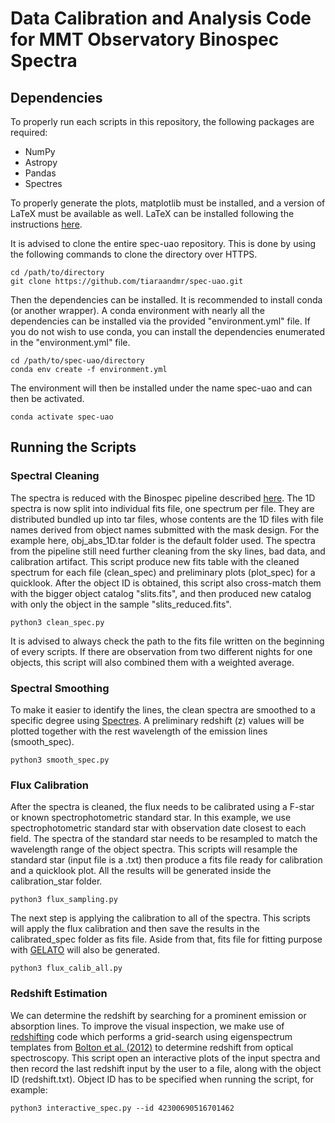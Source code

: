 # Data Calibration and Analysis Code for MMT Observatory Binospec Spectra

## Dependencies
To properly run each scripts in this repository, the following packages are required:
- NumPy
- Astropy
- Pandas
- Spectres

To properly generate the plots, matplotlib must be installed, and a version of LaTeX must be available as well. LaTeX can be installed following the instructions [here](https://www.latex-project.org/get/).

It is advised to clone the entire spec-uao repository. This is done by using the following commands to clone the directory over HTTPS.

```
cd /path/to/directory
git clone https://github.com/tiaraandmr/spec-uao.git
```

Then the dependencies can be installed. It is recommended to install conda (or another wrapper). A conda environment with nearly all the dependencies can be installed via the provided "environment.yml" file. If you do not wish to use conda, you can install the dependencies enumerated in the "environment.yml" file.

```
cd /path/to/spec-uao/directory
conda env create -f environment.yml
```

The environment will then be installed under the name spec-uao and can then be activated.

```
conda activate spec-uao
```

## Running the Scripts
### Spectral Cleaning
The spectra is reduced with the Binospec pipeline described [here](https://bitbucket.org/chil_sai/binospec/wiki/Home). The 1D spectra is now split into individual fits file, one spectrum per file. They are distributed bundled up into tar files, whose contents are the 1D files with file names derived from object names submitted with the mask design. For the example here, obj_abs_1D.tar folder is the default folder used. The spectra from the pipeline still need further cleaning from the sky lines, bad data, and calibration artifact. This script produce new fits table with the cleaned spectrum for each file (clean_spec) and preliminary plots (plot_spec) for a quicklook. After the object ID is obtained, this script also cross-match them with the bigger object catalog "slits.fits", and then produced new catalog with only the object in the sample "slits_reduced.fits".

```
python3 clean_spec.py
```

It is advised to always check the path to the fits file written on the beginning of every scripts. If there are observation from two different nights for one objects, this script will also combined them with a weighted average. 

### Spectral Smoothing
To make it easier to identify the lines, the clean spectra are smoothed to a specific degree using [Spectres](https://github.com/ACCarnall/spectres?tab=readme-ov-file). A preliminary redshift (z) values will be plotted together with the rest wavelength of the emission lines (smooth_spec). 

```
python3 smooth_spec.py
```

### Flux Calibration
After the spectra is cleaned, the flux needs to be calibrated using a F-star or known spectrophotometric standard star. In this example, we use spectrophotometric standard star with observation date closest to each field. The spectra of the standard star needs to be resampled to match the wavelength range of the object spectra. This scripts will resample the standard star (input file is a .txt) then produce a fits file ready for calibration and a quicklook plot. All the results will be generated inside the calibration_star folder.

```
python3 flux_sampling.py
```
The next step is applying the calibration to all of the spectra. This scripts will apply the flux calibration and then save the results in the calibrated_spec folder as fits file. Aside from that, fits file for fitting purpose with [GELATO](https://github.com/TheSkyentist/GELATO) will also be generated.

```
python3 flux_calib_all.py
```

### Redshift Estimation
We can determine the redshift by searching for a prominent emission or absorption lines. To improve the visual inspection, we make use of [redshifting](https://github.com/sdjohnson-astro/redshifting) code which performs a grid-search using eigenspectrum templates from [Bolton et al. (2012)](https://iopscience.iop.org/article/10.1088/0004-6256/144/5/144) to determine redshift from optical spectroscopy. This script open an interactive plots of the input spectra and then record the last redshift input by the user to a file, along with the object ID (redshift.txt). Object ID has to be specified when running the script, for example:

```
python3 interactive_spec.py --id 42300690516701462
```

